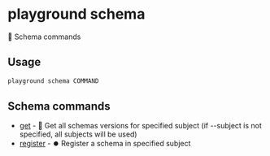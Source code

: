 # playground schema

🔰 Schema commands

## Usage

```bash
playground schema COMMAND
```

## Schema commands

- [get](playground%20schema%20get) - 🔰 Get all schemas versions for specified subject (if --subject is not specified, all subjects will be used)
- [register](playground%20schema%20register) - ⏺️ Register a schema in specified subject


